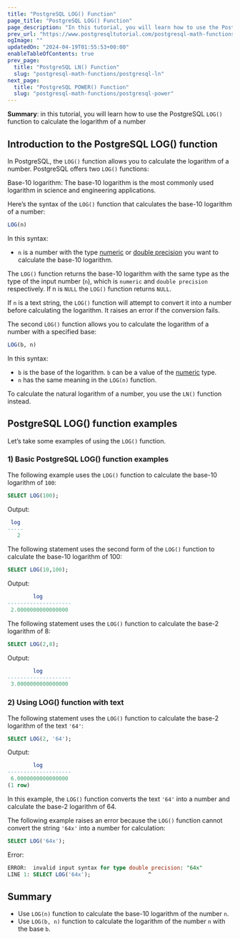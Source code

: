 ```yaml
---
title: "PostgreSQL LOG() Function"
page_title: "PostgreSQL LOG() Function"
page_description: "In this tutorial, you will learn how to use the PostgreSQL LOG() function to calculate the logarithm of a number"
prev_url: "https://www.postgresqltutorial.com/postgresql-math-functions/postgresql-log/"
ogImage: ""
updatedOn: "2024-04-19T01:55:53+00:00"
enableTableOfContents: true
prev_page: 
  title: "PostgreSQL LN() Function"
  slug: "postgresql-math-functions/postgresql-ln"
next_page: 
  title: "PostgreSQL POWER() Function"
  slug: "postgresql-math-functions/postgresql-power"
---
```





**Summary**: in this tutorial, you will learn how to use the PostgreSQL `LOG()` function to calculate the logarithm of a number


## Introduction to the PostgreSQL LOG() function

In PostgreSQL, the `LOG()` function allows you to calculate the logarithm of a number. PostgreSQL offers two `LOG()` functions:

Base\-10 logarithm: The base\-10 logarithm is the most commonly used logarithm in science and engineering applications.

Here’s the syntax of the `LOG()` function that calculates the base\-10 logarithm of a number:


```sql
LOG(n)
```
In this syntax:

* `n` is a number with the type [numeric](../postgresql-tutorial/postgresql-numeric) or [double precision](../postgresql-tutorial/postgresql-double-precision-type) you want to calculate the base\-10 logarithm.

The `LOG()` function returns the base\-10 logarithm with the same type as the type of the input number (`n`), which is `numeric` and `double precision` respectively. If n is `NULL` the `LOG()` function returns `NULL`.

If `n` is a text string, the `LOG()` function will attempt to convert it into a number before calculating the logarithm. It raises an error if the conversion fails.

The second `LOG()` function allows you to calculate the logarithm of a number with a specified base:


```sql
LOG(b, n)
```
In this syntax:

* `b` is the base of the logarithm. `b` can be a value of the [numeric](../postgresql-tutorial/postgresql-numeric) type.
* `n` has the same meaning in the `LOG(n)` function.

To calculate the natural logarithm of a number, you use the `LN()` function instead.


## PostgreSQL LOG() function examples

Let’s take some examples of using the `LOG()` function.


### 1\) Basic PostgreSQL LOG() function examples

The following example uses the `LOG()` function to calculate the base\-10 logarithm of `100`:


```sql
SELECT LOG(100);
```
Output:


```sql
 log
-----
   2
```
The following statement uses the second form of the `LOG()` function to calculate the base\-10 logarithm of 100:


```sql
SELECT LOG(10,100);
```
Output:


```sql
        log
--------------------
 2.0000000000000000
```
The following statement uses the `LOG()` function to calculate the base\-2 logarithm of 8:


```sql
SELECT LOG(2,8);
```
Output:


```sql
        log
--------------------
 3.0000000000000000
```

### 2\) Using LOG() function with text

The following statement uses the `LOG()` function to calculate the base\-2 logarithm of the text `'64'`:


```sql
SELECT LOG(2, '64');
```
Output:


```sql
        log
--------------------
 6.0000000000000000
(1 row)
```
In this example, the `LOG()` function converts the text `'64'` into a number and calculate the base\-2 logarithm of 64\.

The following example raises an error because the `LOG()` function cannot convert the string `'64x'` into a number for calculation:


```sql
SELECT LOG('64x');
```
Error:


```sql
ERROR:  invalid input syntax for type double precision: "64x"
LINE 1: SELECT LOG('64x');                  ^
```

## Summary

* Use `LOG(n)` function to calculate the base\-10 logarithm of the number `n`.
* Use `LOG(b, n)` function to calculate the logarithm of the number `n` with the base `b`.

